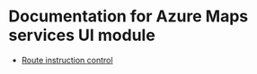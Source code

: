 # Documentation for Azure Maps services UI module

- [Route instruction control](RouteInstructionControl.md)